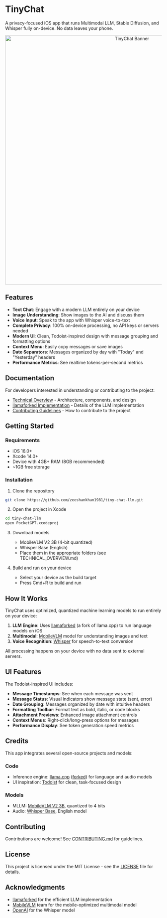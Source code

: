 # TinyChat

A privacy-focused iOS app that runs Multimodal LLM, Stable Diffusion, and Whisper fully on-device. No data leaves your phone.

<p align="center">
  <img src="Screenshots/app_banner.png" alt="TinyChat Banner" width="800"/>
</p>

## Features

- **Text Chat**: Engage with a modern LLM entirely on your device
- **Image Understanding**: Show images to the AI and discuss them
- **Voice Input**: Speak to the app with Whisper voice-to-text
- **Complete Privacy**: 100% on-device processing, no API keys or servers needed
- **Modern UI**: Clean, Todoist-inspired design with message grouping and formatting options
- **Context Menu**: Easily copy messages or save images
- **Date Separators**: Messages organized by day with "Today" and "Yesterday" headers
- **Performance Metrics**: See realtime tokens-per-second metrics

## Documentation

For developers interested in understanding or contributing to the project:

- [Technical Overview](TECHNICAL_OVERVIEW.md) - Architecture, components, and design
- [llamaforked Implementation](LLAMAFORKED_IMPLEMENTATION.md) - Details of the LLM implementation
- [Contributing Guidelines](CONTRIBUTING.md) - How to contribute to the project

## Getting Started

### Requirements

- iOS 16.0+
- Xcode 14.0+
- Device with 4GB+ RAM (8GB recommended)
- ~1GB free storage

### Installation

1. Clone the repository
```bash
git clone https://github.com/zeeshankhan1981/tiny-chat-llm.git
```

2. Open the project in Xcode
```bash
cd tiny-chat-llm
open PocketGPT.xcodeproj
```

3. Download models
   - MobileVLM V2 3B (4-bit quantized)
   - Whisper Base (English)
   - Place them in the appropriate folders (see TECHNICAL_OVERVIEW.md)

4. Build and run on your device
   - Select your device as the build target
   - Press Cmd+R to build and run

## How It Works

TinyChat uses optimized, quantized machine learning models to run entirely on your device:

1. **LLM Engine**: Uses [llamaforked](https://github.com/yyyoungman/llamaforked) (a fork of llama.cpp) to run language models on iOS
2. **Multimodal**: [MobileVLM](https://github.com/Meituan-AutoML/MobileVLM) model for understanding images and text
3. **Voice Recognition**: [Whisper](https://github.com/openai/whisper) for speech-to-text conversion

All processing happens on your device with no data sent to external servers.

## UI Features

The Todoist-inspired UI includes:

- **Message Timestamps**: See when each message was sent
- **Message Status**: Visual indicators show message state (sent, error)
- **Date Grouping**: Messages organized by date with intuitive headers
- **Formatting Toolbar**: Format text as bold, italic, or code blocks
- **Attachment Previews**: Enhanced image attachment controls
- **Context Menus**: Right-click/long-press options for messages
- **Performance Display**: See token generation speed metrics

## Credits

This app integrates several open-source projects and models:

### Code
- Inference engine: [llama.cpp](https://github.com/ggerganov/llama.cpp) ([forked](https://github.com/yyyoungman/llamaforked)) for language and audio models
- UI inspiration: [Todoist](https://todoist.com) for clean, task-focused design

### Models
- MLLM: [MobileVLM V2 3B](https://github.com/Meituan-AutoML/MobileVLM), quantized to 4 bits
- Audio: [Whisper Base](https://github.com/openai/whisper), English model

## Contributing

Contributions are welcome! See [CONTRIBUTING.md](CONTRIBUTING.md) for guidelines.

## License

This project is licensed under the MIT License - see the [LICENSE](LICENSE) file for details.

## Acknowledgments

- [llamaforked](https://github.com/yyyoungman/llamaforked) for the efficient LLM implementation
- [MobileVLM](https://github.com/Meituan-AutoML/MobileVLM) team for the mobile-optimized multimodal model
- [OpenAI](https://openai.com/) for the Whisper model
